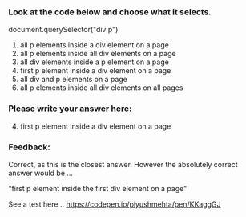 ### Look at the code below and choose what it selects.

document.querySelector("div p")

1. all p elements inside a div element on a page
2. all p elements inside all div elements on a page
3. all div elements inside a p element on a page
4. first p element inside a div element on a page
5. all div and p elements on a page
6. all p elements inside all div elements on all pages 


### Please write your answer here:
4. first p element inside a div element on a page


### Feedback:
Correct, as this is the closest answer. However the absolutely 
correct answer would be ...

"first p element inside the first div element on a page"

See a test here .. https://codepen.io/piyushmehta/pen/KKaggGJ

